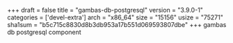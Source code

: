 +++
draft = false
title = "gambas-db-postgresql"
version = "3.9.0-1"
categories = ['devel-extra']
arch = "x86_64"
size = "15156"
usize = "75271"
sha1sum = "b5c715c8830d8b3db953a17b551d069593807dbe"
+++
gambas db postgresql component